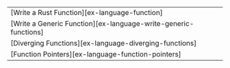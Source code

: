 ||
|--------|
| [Write a Rust Function][ex-language-function] |
| [Write a Generic Function][ex-language-write-generic-functions] | | |
| [Diverging Functions][ex-language-diverging-functions] |
| [Function Pointers][ex-language-function-pointers] |
